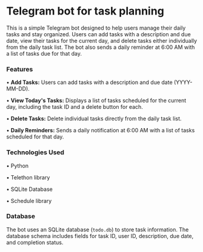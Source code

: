 # Telegram bot for task planning 

This is a simple Telegram bot designed to help users manage their daily tasks and stay organized. Users can add tasks with a description and due date, view their tasks for the current day, and delete tasks either individually from the daily task list. The bot also sends a daily reminder at 6:00 AM with a list of tasks due for that day.

###  Features

•   **Add Tasks:**  Users can add tasks with a description and due date (YYYY-MM-DD).

•   **View Today's Tasks:**  Displays a list of tasks scheduled for the current day, including the task ID and a delete button for each.

•   **Delete Tasks:**  Delete individual tasks directly from the daily task list.

•   **Daily Reminders:** Sends a daily notification at 6:00 AM with a list of tasks scheduled for that day.


###   Technologies Used

•   Python

•   Telethon library

•   SQLite Database

•   Schedule library

###   Database

The bot uses an SQLite database (`todo.db`) to store task information. The database schema includes fields for task ID, user ID, description, due date, and completion status.
